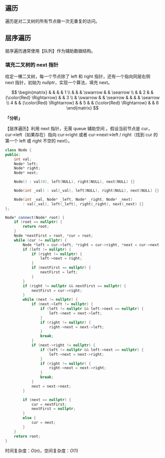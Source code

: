 ## 遍历
遍历是对二叉树的所有节点做一次无重复的访问。

## 层序遍历
层序遍历通常使用【队列】作为辅助数据结构。

### 填充二叉树的 next 指针
给定一棵二叉树，每一个节点除了 left 和 right 指针，还有一个指向同层右侧 next 指针，初始为 nullptr，实现一个算法，填充 next。

$$
\begin{matrix}
& & & & 1 \\
& & & \swarrow & & \searrow \\
& & 2 & & {\color{Red} \Rightarrow} & & 3 \\
& \swarrow & & \searrow & & & & \searrow \\
4 & & {\color{Red} \Rightarrow} & &  5  & & {\color{Red} \Rightarrow} & & 6
\end{matrix}
$$

**「分析」**

【层序遍历】利用 next 指针，无需 queue 辅助空间 。假设当前节点是 cur，cur->left（如果存在）指向 cur->right 或者 cur->next->left / right（找到 cur 的第一个 left 或 right 不空的 next）。

```cpp
class Node {
public:
    int val;
    Node* left;
    Node* right;
    Node* next;

    Node() : val(0), left(NULL), right(NULL), next(NULL) {}

    Node(int _val) : val(_val), left(NULL), right(NULL), next(NULL) {}

    Node(int _val, Node* _left, Node* _right, Node* _next)
        : val(_val), left(_left), right(_right), next(_next) {}
};

Node* connect(Node* root) {
    if (root == nullptr) {
        return root;
    }
    Node *nextFirst = root, *cur = root;
    while (cur != nullptr) {
        Node *left = cur->left, *right = cur->right, *next = cur->next;
        if (left != nullptr) {
            if (right != nullptr) {
                left->next = right;
            }
            if (nextFirst == nullptr) {
                nextFirst = left;
            }
        }
        if (right != nullptr && nextFirst == nullptr) {
            nextFirst = cur->right;
        }
        while (next != nullptr) {
            if (next->left != nullptr) {
                if (left != nullptr && left->next == nullptr) {
                    left->next = next->left;
                }
                if (right != nullptr) {
                    right->next = next->left;
                }
                break;
            }
            if (next->right != nullptr) {
                if (left != nullptr && left->next == nullptr) {
                    left->next = next->right;
                }
                if (right != nullptr) {
                    right->next = next->right;
                }
                break;
            }
            next = next->next;
        }

        if (next == nullptr) {
            cur = nextFirst;
            nextFirst = nullptr;
        }
        else {
            cur = next;
        }
    }
    return root;
}
```
时间复杂度：$O(n)$，空间复杂度：$O(1)$
